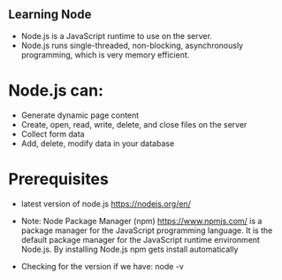 ## Learning Node
- Node.js is a JavaScript runtime to use on the server.
- Node.js runs single-threaded, non-blocking, asynchronously programming, which is very memory efficient.

# Node.js can:
- Generate dynamic page content
- Create, open, read, write, delete, and close files on the server
- Collect form data
- Add, delete, modify data in your database

# Prerequisites
- latest version of node.js https://nodejs.org/en/
- Note:
Node Package Manager (npm) https://www.npmjs.com/ is a package manager for the JavaScript programming language. It is the default package manager for the JavaScript runtime environment Node.js. By installing Node.js npm gets install automatically

- Checking for the version if we have:
node -v





